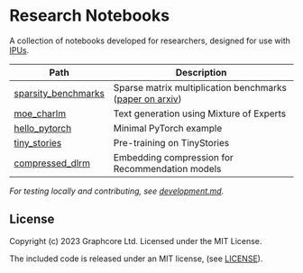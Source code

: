 # Research Notebooks

A collection of notebooks developed for researchers, designed for use with [IPUs](https://www.graphcore.ai/bow-processors).

| Path | Description |
| --- | --- |
| [sparsity_benchmarks](sparsity_benchmarks/SpMM.ipynb) | Sparse matrix multiplication benchmarks ([paper on arxiv](https://arxiv.org/abs/2303.16999)) |
| [moe_charlm](moe_charlm/MoeCharLM.ipynb) | Text generation using Mixture of Experts |
| [hello_pytorch](hello_pytorch/HelloPyTorch.ipynb) | Minimal PyTorch example |
| [tiny_stories](tiny_stories/TinyStories.ipynb) | Pre-training on TinyStories |
| [compressed_dlrm](compressed_dlrm/CompressedDLRM.ipynb) | Embedding compression for Recommendation models |

_For testing locally and contributing, see [development.md](.dev/development.md)._

## License

Copyright (c) 2023 Graphcore Ltd. Licensed under the MIT License.

The included code is released under an MIT license, (see [LICENSE](LICENSE)).
